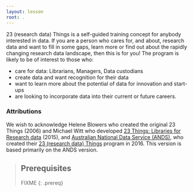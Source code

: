 ```yaml
---
layout: lesson
root: .
---
```

23 (research data) Things is a self-guided training concept for anybody interested in data. If you are a person who cares for, and about, research data and want to fill in some gaps, learn more or find out about the rapidly changing research data landscape, then this is for you! The program is likely to be of interest to those who:

* care for data: Librarians, Managers, Data custodians
* create data and want recognition for their data
* want to learn more about the potential of data for innovation and start-ups
* are looking to incorporate data into their current or future careers.


### Attributions

We wish to acknowledge Helene Blowers who created the original 23 Things (2006) and Michael Witt who developed [23 Things: Libraries for Research data](https://rd-alliance.org/system/files/documents/23Things_Libraries_For_Data_RDA.pdf) (2015), and  [Australian National Data Service (ANDS)](http://www.ands.org.au/), who created their [23 (research data) Things](http://www.ands.org.au/partners-and-communities/23-research-data-things) program in 2016. This version is based primarily on the ANDS version.

> ## Prerequisites
>
> FIXME
{: .prereq}
